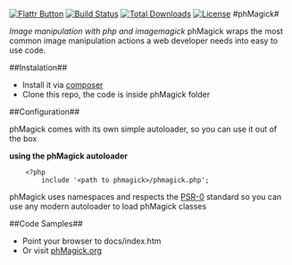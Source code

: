 [![Flattr Button](http://api.flattr.com/button/button-compact-static-100x17.png "Flattr This!")](https://flattr.com/submit/auto?url=https://github.com/francodacosta/phmagick "phMagick")
[![Build Status](https://travis-ci.org/francodacosta/phmagick.svg)](https://travis-ci.org/francodacosta/phmagick)
[![Total Downloads](https://poser.pugx.org/francodacosta/phmagick/downloads.svg)](https://packagist.org/packages/francodacosta/phmagick)
[![License](https://poser.pugx.org/francodacosta/phmagick/license.svg)](https://packagist.org/packages/francodacosta/phmagick)
#phMagick#

_Image manipulation with php and imagemagick_
phMagick wraps the most common image manipulation actions a web developer needs into easy to use code.

##Instalation##

* Install it via [composer][composer]
* Clone this repo, the code is inside phMagick folder


##Configuration##

phMagick comes with its own simple autoloader, so you can use it out of the box 

**using the phMagick autoloader**

        <?php
            include '<path to phmagick>/phmagick.php';

 phMagick uses namespaces and respects the [PSR-0][psr-0] standard so you can use any modern autoloader to load phMagick classes


##Code Samples##
    
* Point your browser to docs/index.htm
* Or visit [phMagick.org][1]



[1]: http://phmagick.org/documentation
[psr-0]: https://github.com/php-fig/fig-standards/blob/master/accepted/PSR-0.md
[composer]: http://packagist.org/
